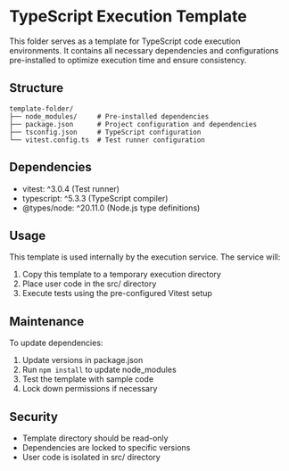 # TypeScript Execution Template

This folder serves as a template for TypeScript code execution environments. It contains all necessary dependencies and configurations pre-installed to optimize execution time and ensure consistency.

## Structure
```
template-folder/
├── node_modules/     # Pre-installed dependencies
├── package.json      # Project configuration and dependencies
├── tsconfig.json     # TypeScript configuration
└── vitest.config.ts  # Test runner configuration
```

## Dependencies
- vitest: ^3.0.4 (Test runner)
- typescript: ^5.3.3 (TypeScript compiler)
- @types/node: ^20.11.0 (Node.js type definitions)

## Usage
This template is used internally by the execution service. The service will:
1. Copy this template to a temporary execution directory
2. Place user code in the src/ directory
3. Execute tests using the pre-configured Vitest setup

## Maintenance
To update dependencies:
1. Update versions in package.json
2. Run `npm install` to update node_modules
3. Test the template with sample code
4. Lock down permissions if necessary

## Security
- Template directory should be read-only
- Dependencies are locked to specific versions
- User code is isolated in src/ directory 